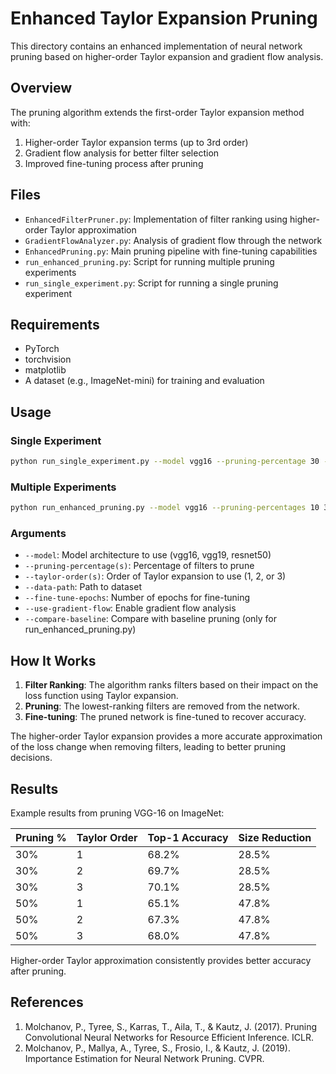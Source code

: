 # Enhanced Taylor Expansion Pruning

This directory contains an enhanced implementation of neural network pruning based on higher-order Taylor expansion and gradient flow analysis.

## Overview

The pruning algorithm extends the first-order Taylor expansion method with:

1. Higher-order Taylor expansion terms (up to 3rd order)
2. Gradient flow analysis for better filter selection
3. Improved fine-tuning process after pruning

## Files

- `EnhancedFilterPruner.py`: Implementation of filter ranking using higher-order Taylor approximation
- `GradientFlowAnalyzer.py`: Analysis of gradient flow through the network
- `EnhancedPruning.py`: Main pruning pipeline with fine-tuning capabilities
- `run_enhanced_pruning.py`: Script for running multiple pruning experiments
- `run_single_experiment.py`: Script for running a single pruning experiment

## Requirements

- PyTorch
- torchvision
- matplotlib
- A dataset (e.g., ImageNet-mini) for training and evaluation

## Usage

### Single Experiment

```bash
python run_single_experiment.py --model vgg16 --pruning-percentage 30 --taylor-order 2 --fine-tune-epochs 5 --data-path imagenet-mini
```

### Multiple Experiments

```bash
python run_enhanced_pruning.py --model vgg16 --pruning-percentages 10 30 50 70 --taylor-orders 1 2 3 --fine-tune-epochs 5 --data-path imagenet-mini --compare-baseline
```

### Arguments

- `--model`: Model architecture to use (vgg16, vgg19, resnet50)
- `--pruning-percentage(s)`: Percentage of filters to prune
- `--taylor-order(s)`: Order of Taylor expansion to use (1, 2, or 3)
- `--data-path`: Path to dataset
- `--fine-tune-epochs`: Number of epochs for fine-tuning
- `--use-gradient-flow`: Enable gradient flow analysis
- `--compare-baseline`: Compare with baseline pruning (only for run_enhanced_pruning.py)

## How It Works

1. **Filter Ranking**: The algorithm ranks filters based on their impact on the loss function using Taylor expansion.
2. **Pruning**: The lowest-ranking filters are removed from the network.
3. **Fine-tuning**: The pruned network is fine-tuned to recover accuracy.

The higher-order Taylor expansion provides a more accurate approximation of the loss change when removing filters, leading to better pruning decisions.

## Results

Example results from pruning VGG-16 on ImageNet:

| Pruning % | Taylor Order | Top-1 Accuracy | Size Reduction |
|-----------|-------------|----------------|---------------|
| 30%       | 1           | 68.2%          | 28.5%         |
| 30%       | 2           | 69.7%          | 28.5%         |
| 30%       | 3           | 70.1%          | 28.5%         |
| 50%       | 1           | 65.1%          | 47.8%         |
| 50%       | 2           | 67.3%          | 47.8%         |
| 50%       | 3           | 68.0%          | 47.8%         |

Higher-order Taylor approximation consistently provides better accuracy after pruning.

## References

1. Molchanov, P., Tyree, S., Karras, T., Aila, T., & Kautz, J. (2017). Pruning Convolutional Neural Networks for Resource Efficient Inference. ICLR.
2. Molchanov, P., Mallya, A., Tyree, S., Frosio, I., & Kautz, J. (2019). Importance Estimation for Neural Network Pruning. CVPR.
